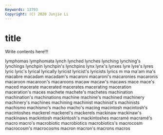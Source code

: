 ```yaml
---
Keywords: 13793
Copyright: (C) 2020 Junjie Li
---
```


# title

Write contents here!!!

lymphomas 
lymphomata
lynch 
lynched 
lynches 
lynching 
lynching's 
lynchings 
lynchpin 
lynchpin's 
lynchpins 
lynx
lynx's 
lynxes 
lyre 
lyre's 
lyres 
lyric 
lyric's 
lyrical 
lyrically 
lyricist
lyricist's 
lyricists 
lyrics 
m 
ma 
ma'am 
ma's 
macabre 
macadam 
macadam's
macaroni 
macaroni's 
macaronies 
macaronis 
macaroon 
macaroon's 
macaroons 
macaw 
macaw's 
macaws
mace 
mace's 
maced 
macerate 
macerated 
macerates 
macerating 
maceration 
maceration's 
maces
machete 
machete's 
machetes 
machination 
machination's 
machinations 
machine 
machine's 
machined 
machinery
machinery's 
machines 
machining 
machinist 
machinist's 
machinists 
machismo 
machismo's 
macho 
macho's
macing 
macintosh 
macintosh's 
macintoshes 
mackerel 
mackerel's 
mackerels 
mackinaw 
mackinaw's 
mackinaws
mackintosh 
mackintosh's 
mackintoshes 
macramé 
macramé's 
macro 
macro's 
macrobiotic 
macrobiotics 
macrobiotics's
macrocosm 
macrocosm's 
macrocosms 
macron 
macron's 
macrons 
macros 
